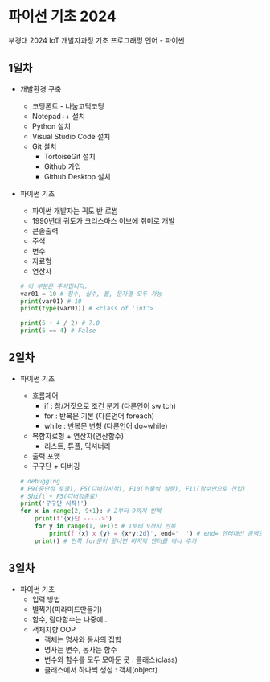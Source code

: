 # 파이선 기초 2024
부경대 2024 IoT 개발자과정 기초 프로그래밍 언어 - 파이썬

## 1일차
- 개발환경 구축
    - 코딩폰트 - 나눔고딕코딩
    - Notepad++ 설치
    - Python 설치    
    - Visual Studio Code 설치
    - Git 설치
        - TortoiseGit 설치
        - Github 가입
        - Github Desktop 설치

- 파이썬 기초
    - 파이썬 개발자는 귀도 반 로썸
    - 1990년대 귀도가 크리스마스 이브에 취미로 개발
    - 콘솔출력
    - 주석      
    - 변수
    - 자료형
    - 연산자

    ```python
    # 이 부분은 주석입니다.
    var01 = 10 # 정수, 실수, 불, 문자열 모두 가능
    print(var01) # 10
    print(type(var01)) # <class of 'int'>

    print(5 + 4 / 2) # 7.0
    print(5 == 4) # False
    ```

## 2일차
- 파이썬 기초
    - 흐름제어
        - if : 참/거짓으로 조건 분기 (다른언어 switch)
        - for : 반복문 기본 (다른언어 foreach)
        - while : 반복문 변형 (다른언어 do~while)
    - 복합자료형 + 연산자(연산함수)
        - 리스트, 튜플, 딕셔너리
    - 출력 포맷
    - 구구단 + 디버깅  

    ```python
    # debugging 
    # F9(중단점 토글), F5(디버깅시작), F10(한줄씩 실행), F11(함수안으로 진입)
    # Shift + F5(디버깅종료)
    print('구구단 시작!')
    for x in range(2, 9+1): # 2부터 9까지 반복
        print(f'{x}단 ----->')
        for y in range(1, 9+1): # 1부터 9까지 반복
            print(f'{x} x {y} = {x*y:2d}', end='  ') # end= 엔터대신 공백으로 변경
        print() # 안쪽 for문이 끝나면 마지막 엔터를 하나 추가
    ```

## 3일차
- 파이썬 기초
    - 입력 방법
    - 별찍기(피라미드만들기)
    - 함수, 람다함수는 나중에...
    - 객체지향 OOP
        - 객체는 명사와 동사의 집합
        - 명사는 변수, 동사는 함수
        - 변수와 함수를 모두 모아둔 곳 : 클래스(class)
        - 클래스에서 하나씩 생성 : 객체(object)



